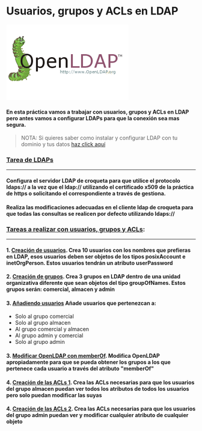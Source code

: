 # Usuarios, grupos y ACLs en LDAP

![LDAP](image/LDAP.png)

#### En esta práctica vamos a trabajar con usuarios, grupos y ACLs en LDAP pero antes vamos a configurar LDAPs para que la conexión sea mas segura.

> NOTA: Si quieres saber como instalar y configurar LDAP con tu dominio y tus datos [haz click aquí]()

### [Tarea de LDAPs](https://github.com/MoralG/Trabajando_con_LDAP/blob/master/Configuracion_de_LDAPs.md#configuraci%C3%B3n-de-ldaps)
------------------------------------------------------------
#### Configura el servidor LDAP de croqueta para que utilice el protocolo ldaps:// a la vez que el ldap:// utilizando el certificado x509 de la práctica de https o solicitando el correspondiente a través de gestiona.
#### Realiza las modificaciones adecuadas en el cliente ldap de croqueta para que todas las consultas se realicen por defecto utilizando ldaps://

### [Tareas a realizar con usuarios, grupos y ACLs](https://github.com/MoralG/Trabajando_con_LDAP/blob/master/Usuarios_grupos_ACLs.md#usuarios-grupos-y-acls-en-ldap):
------------------------------------------------------------
#### 1. [Creación de usuarios](https://github.com/MoralG/Trabajando_con_LDAP/blob/master/Usuarios_grupos_ACLs.md#1-creaci%C3%B3n-de-usuarios). Crea 10 usuarios con los nombres que prefieras en LDAP, esos usuarios deben ser objetos de los tipos posixAccount e inetOrgPerson. Estos usuarios tendrán un atributo userPassword

#### 2. [Creación de grupos](). Crea 3 grupos en LDAP dentro de una unidad organizativa diferente que sean objetos del tipo groupOfNames. Estos grupos serán: comercial, almacen y admin

#### 3. [Añadiendo usuarios]() Añade usuarios que pertenezcan a:
* Solo al grupo comercial
* Solo al grupo almacen
* Al grupo comercial y almacen
* Al grupo admin y comercial
* Solo al grupo admin

#### 3. [Modificar OpenLDAP con memberOf](). Modifica OpenLDAP apropiadamente para que se pueda obtener los grupos a los que pertenece cada usuario a través del atributo "memberOf"

#### 4. [Creación de las ACLs 1](). Crea las ACLs necesarias para que los usuarios del grupo almacen puedan ver todos los atributos de todos los usuarios pero solo puedan modificar las suyas

#### 4. [Creación de las ACLs 2](). Crea las ACLs necesarias para que los usuarios del grupo admin puedan ver y modificar cualquier atributo de cualquier objeto